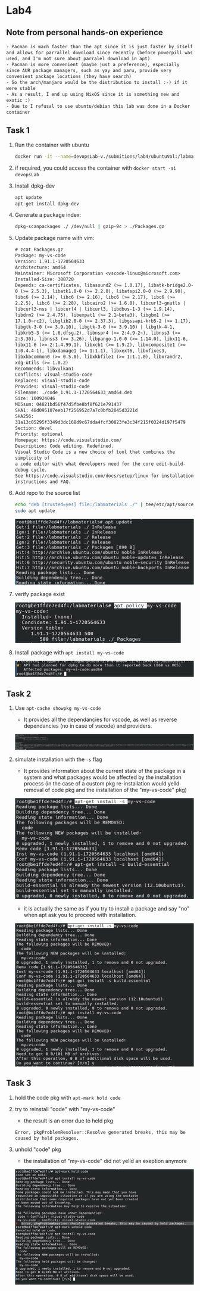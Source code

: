# Lab4

## Note from personal hands-on experience

    - Pacman is mach faster than the apt since it is just faster by itself and allows for parrallel download since recently (before powerpill was used, and I'm not sure about parralel download in apt)
    - Pacman is more convenient (maybe just a preference), especially since AUR package managers, such as yay and paru, provide very convenient package locations (they have search)
    - So the arch/manjaro would be the distribution to install :-) if it were stable
    - As a result, I end up using NixOS since it is something new and exotic :)
    - Due to I refusal to use ubuntu/debian this lab was done in a Docker container

## Task 1

1. Run the container with ubuntu
    ```bash
    docker run -it --name=devopsLab-v./submitions/lab4/ubuntuVol:/labmaterials--entrypoint/bin/bashubuntu
    ```
2. if required, you could access the container with `docker start -ai devopsLab`
3. Install dpkg-dev
    ```bash
    apt update
    apt-get install dpkg-dev
    ```
4. Generate a package index:
    ```bash
    dpkg-scanpackages ./ /dev/null | gzip-9c > ./Packages.gz
    ```
5. Update package name with vim:
    ```
    # zcat Packages.gz
    Package: my-vs-code
    Version: 1.91.1-1720564633
    Architecture: amd64
    Maintainer: Microsoft Corporation <vscode-linux@microsoft.com>
    Installed-Size: 388720
    Depends: ca-certificates, libasound2 (>= 1.0.17), libatk-bridge2.0-0 (>= 2.5.3), libatk1.0-0 (>= 2.2.0), libatspi2.0-0 (>= 2.9.90), libc6 (>= 2.14), libc6 (>= 2.16), libc6 (>= 2.17), libc6 (>= 2.2.5), libc6 (>= 2.28), libcairo2 (>= 1.6.0), libcurl3-gnutls | libcurl3-nss | libcurl4 | libcurl3, libdbus-1-3 (>= 1.9.14), libdrm2 (>= 2.4.75), libexpat1 (>= 2.1~beta3), libgbm1 (>= 17.1.0~rc2), libglib2.0-0 (>= 2.37.3), libgssapi-krb5-2 (>= 1.17), libgtk-3-0 (>= 3.9.10), libgtk-3-0 (>= 3.9.10) | libgtk-4-1, libkrb5-3 (>= 1.6.dfsg.2), libnspr4 (>= 2:4.9-2~), libnss3 (>= 2:3.30), libnss3 (>= 3.26), libpango-1.0-0 (>= 1.14.0), libx11-6, libx11-6 (>= 2:1.4.99.1), libxcb1 (>= 1.9.2), libxcomposite1 (>= 1:0.4.4-1), libxdamage1 (>= 1:1.1), libxext6, libxfixes3, libxkbcommon0 (>= 0.5.0), libxkbfile1 (>= 1:1.1.0), libxrandr2, xdg-utils (>= 1.0.2)
    Recommends: libvulkan1
    Conflicts: visual-studio-code
    Replaces: visual-studio-code
    Provides: visual-studio-code
    Filename: ./code_1.91.1-1720564633_amd64.deb
    Size: 100924046
    MD5sum: 04821bd56f47d5fbe8bf8f621e791437
    SHA1: 48d095107eeb17f256952d7a7c0bfb2045d3221d
    SHA256: 31a13c05295f3349d3dc168d9c67dda4fcf30823fe3c34f215f0324d197f5479
    Section: devel
    Priority: optional
    Homepage: https://code.visualstudio.com/
    Description: Code editing. Redefined.
    Visual Studio Code is a new choice of tool that combines the simplicity of
    a code editor with what developers need for the core edit-build-debug cycle.
    See https://code.visualstudio.com/docs/setup/linux for installation
    instructions and FAQ.
    ```
6. Add repo to the source list
    ```bash
    echo "deb [trusted=yes] file:/labmaterials ./" | tee/etc/apt/sources.list.d/local-apt-repo.list
    sudo apt update
    ```

    ![alt text](1.png)

7. verify package exist

    ![alt text](2.png)

8. Install package with `apt install my-vs-code`

    ![alt text](3.png)

## Task 2

1. Use `apt-cache showpkg my-vs-code`
    - It provides all the dependancies for vscode, as well as reverse dependancies (no in case of vscode) and providers.

    ![alt text](4.png)

2. simulate installation with the `-s` flag
    - It provides information about the current state of the package in a system and what packages would be affected by the installation process (in the case of a custom pkg re-installation would yelld removal of code pkg and the installation of the "my-vs-code" pkg)

    ![alt text](5.png)

    - it is actually the same as if you try to install a package and say "no" when apt ask you to proceed with installation.
    
    ![alt text](6.png)

## Task 3

1. hold the code pkg with `apt-mark hold code`
2. try to reinstall "code" with "my-vs-code"
    - the result is an error due to held pkg
    ```
    Error, pkgProblemResolver::Resolve generated breaks, this may be caused by held packages.
    ```
3. unhold "code" pkg
    - the installation of "my-vs-code" did not yelld an exeption anymore

    ![alt text](7.png)